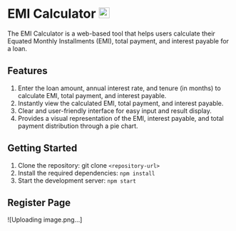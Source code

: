 # EMI Calculator <img src="https://cdn-icons-png.flaticon.com/512/1011/1011863.png" alt="Calculator Icon" width="24" height="24"/>

The EMI Calculator is a web-based tool that helps users calculate their Equated Monthly Installments (EMI), total payment, and interest payable for a loan.

## Features
1. Enter the loan amount, annual interest rate, and tenure (in months) to calculate EMI, total payment, and interest payable.
2. Instantly view the calculated EMI, total payment, and interest payable.
3. Clear and user-friendly interface for easy input and result display.
4. Provides a visual representation of the EMI, interest payable, and total payment distribution through a pie chart.

## Getting Started
1. Clone the repository: git clone `<repository-url>`
2. Install the required dependencies: `npm install`
3. Start the development server: `npm start`

## Register Page
![Uploading image.png…]


